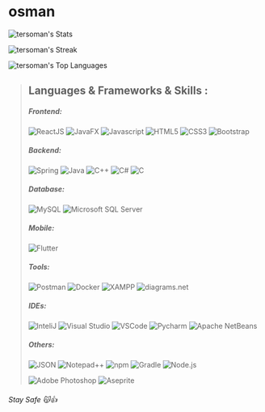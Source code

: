 # osman

![tersoman's Stats](https://github-readme-stats.vercel.app/api?username=osmanbaturarpacik&theme=shades-of-purple&show_icons=true&hide_border=true&count_private=true)

![tersoman's Streak](https://github-readme-streak-stats.herokuapp.com/?user=osmanbaturarpacik&theme=shades-of-purple&hide_border=true)

![tersoman's Top Languages](https://github-readme-stats.vercel.app/api/top-langs/?username=osmanbaturarpacik&theme=shades-of-purple&show_icons=true&hide_border=true&layout=compact)


>## Languages & Frameworks & Skills ️:
>
>##### Frontend:
>![ReactJS](https://img.shields.io/badge/-ReactJS-%2361DAFB?style=for-the-badge&logo=react&logoColor=white)
>![JavaFX](https://img.shields.io/badge/JavaFX---?style=for-the-badge&logoColor=white&label=%3C%2F%3E&labelColor=red&color=red)
>![Javascript](https://img.shields.io/badge/JavaScript-F7DF1E.svg?style=for-the-badge&logo=javascript&logoColor=white)
>![HTML5](https://img.shields.io/badge/-HTML5-E34F26?style=for-the-badge&logo=html5&logoColor=white)
>![CSS3](https://img.shields.io/badge/-CSS3-1572B6?style=for-the-badge&logo=css3)
>![Bootstrap](https://img.shields.io/badge/-Bootstrap-563D7C?style=for-the-badge&logo=bootstrap&logoColor=white)
>
>##### Backend:
>![Spring](https://img.shields.io/badge/Spring---?style=for-the-badge&logo=spring&logoColor=white)
>![Java](https://img.shields.io/badge/Java-ED8B00?style=for-the-badge&logo=openjdk&logoColor=white)
>![C++](https://img.shields.io/badge/C%2B%2B---?style=for-the-badge&logo=cplusplus&logoColor=white&labelColor=darkred&color=darkred)
>![C#](https://img.shields.io/badge/C%23---?style=for-the-badge&logo=csharp&logoColor=white&labelColor=purple&color=purple)
>![C](https://custom-icon-badges.herokuapp.com/badge/C-03599C.svg?style=for-the-badge&logo=c-in-hexagon&logoColor=white)
>
>##### Database:
>![MySQL](https://img.shields.io/badge/MySQL-005C84?style=for-the-badge&logo=mysql&logoColor=white)
>![Microsoft SQL Server](https://img.shields.io/badge/microsoft%20sql%20server---?style=for-the-badge&logo=microsoftsqlserver&logoColor=white&labelColor=%23CC2927&color=%23CC2927)
>
>##### Mobile:
>![Flutter](https://img.shields.io/badge/Flutter-%20?style=for-the-badge&logo=flutter&logoColor=white&labelColor=blue&color=blue)
>
>##### Tools:
>![Postman](https://img.shields.io/badge/Postman-FF6C37?style=for-the-badge&logo=postman&logoColor=white)
>![Docker](https://img.shields.io/badge/docker---?style=for-the-badge&logo=docker&logoColor=white&labelColor=%232496ED&color=%232496ED)
>![XAMPP](https://img.shields.io/badge/xampp---?style=for-the-badge&logo=xampp&logoColor=white&labelColor=%23FB7A24&color=%23FB7A24)
>![diagrams.net](https://img.shields.io/badge/diagrams.net---?style=for-the-badge&logo=diagramsdotnet&logoColor=white&labelColor=%23F08705&color=%23F08705)
>
>##### IDEs:
>![InteliJ](https://img.shields.io/badge/IntelliJ_IDEA-000000.svg?style=for-the-badge&logo=intellij-idea&logoColor=white)
>![Visual Studio](https://img.shields.io/badge/visual%20studio---?style=for-the-badge&logo=visualstudio&logoColor=white&labelColor=%235C2D91&color=%235C2D91)
>![VSCode](https://img.shields.io/badge/Visual_Studio_Code-0078D4?style=for-the-badge&logo=visual%20studio%20code&logoColor=white)
>![Pycharm](https://img.shields.io/badge/pycharm---?style=for-the-badge&logo=pycharm&logoColor=white&labelColor=yellow&color=yellow)
>![Apache NetBeans](https://img.shields.io/badge/apache%20netbeans---?style=for-the-badge&logo=apachenetbeanside&logoColor=white&labelColor=%231B6AC6&color=%231B6AC6)
>
>##### Others:
>![JSON](https://img.shields.io/badge/json---?style=for-the-badge&logo=json&logoColor=white&labelColor=%23000000&color=%23000000)
>![Notepad++](https://img.shields.io/badge/notepad%2B%2B---?style=for-the-badge&logo=notepadplusplus&logoColor=white&labelColor=green&color=green)
>![npm](https://img.shields.io/badge/npm---?style=for-the-badge&logo=npm&logoColor=white&labelColor=%23CB3837&color=%23CB3837)
>![Gradle](https://img.shields.io/badge/gradle---?style=for-the-badge&logo=gradle&logoColor=white&labelColor=%2302303A&color=%2302303A)
>![Node.js](https://img.shields.io/badge/node.js---?style=for-the-badge&logo=nodedotjs&logoColor=white&labelColor=%23339933&color=%23339933)
>
>![Adobe Photoshop](https://img.shields.io/badge/adobe%20photoshop---?style=for-the-badge&logo=adobephotoshop&logoColor=white&labelColor=%2331A8FF&color=%2331A8FF)
>![Aseprite](https://img.shields.io/badge/aseprite---?style=for-the-badge&logo=aseprite&logoColor=white&labelColor=%237D929E&color=%237D929E)
###### Stay Safe :kissing_cat::+1:
